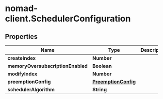 # nomad-client.SchedulerConfiguration

## Properties

Name | Type | Description | Notes
------------ | ------------- | ------------- | -------------
**createIndex** | **Number** |  | [optional] 
**memoryOversubscriptionEnabled** | **Boolean** |  | [optional] 
**modifyIndex** | **Number** |  | [optional] 
**preemptionConfig** | [**PreemptionConfig**](PreemptionConfig.md) |  | [optional] 
**schedulerAlgorithm** | **String** |  | [optional] 


